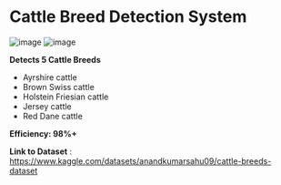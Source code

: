 # Cattle Breed Detection System

![image](https://github.com/MainakRepositor/Cow-Breed-Classifier/assets/64016811/ca3e63f8-0e3d-4f08-beb4-e03ac1ea59ac)
![image](https://github.com/MainakRepositor/Cow-Breed-Classifier/assets/64016811/df428e56-40ca-46b1-8cc4-8df2d47f216f)


**Detects 5 Cattle Breeds**

- Ayrshire cattle
- Brown Swiss cattle
- Holstein Friesian cattle
- Jersey cattle
- Red Dane cattle

**Efficiency: 98%+**

**Link to Dataset** : https://www.kaggle.com/datasets/anandkumarsahu09/cattle-breeds-dataset




